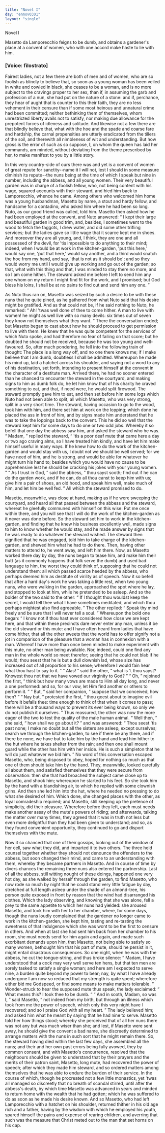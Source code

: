 ```yaml
---
title: "Novel I"
day: "ennov0301"
layout: "single"
---
```

<html>
 <head>
 </head>
 <body>
  <div id="nov0301" type="novella" who="filostrato">
   <head>
    Novel I
   </head>
   <argument>
    <p>
     <milestone id="p03010001"/>
     <!--(i)-->
     Masetto da Lamporecchio feigns to be dumb, and obtains
	a gardener's place at a convent of women, who with
	one accord make haste to lie with him.
     <!--(/i)-->
    </p>
   </argument>
   <p>
    <h3>
     [Voice: filostrato]
    </h3>
   </p>
   <div3 type="commentary" who="filostrato">
    <p>
     <milestone id="p03010002"/>
     <!--(sc)-->
     Fairest
     <!--(/sc)-->
     ladies, not a few there are both of men and of women,
	who are so foolish as blindly to believe that, so soon as a young
	woman has been veiled in white and cowled in black, she ceases to
	be a woman, and is no more subject to the cravings proper to her
	sex, than if, in assuming the garb and profession of a nun, she had
	put on the nature of a stone:
     <milestone id="p03010003"/>
     and if, perchance, they hear of aught
	that is counter to this their faith, they are no less vehement in their
	censure than if some most heinous and unnatural crime had been
	committed; neither bethinking them of themselves, whom unrestricted
	liberty avails not to satisfy, nor making due allowance for
	the prepotent forces of idleness and solitude.
     <milestone id="p03010004"/>
     And likewise not a
	few there are that blindly believe that, what with the hoe and the
	spade and coarse fare and hardship, the carnal propensities are utterly
	eradicated from the tillers of the soil, and therewith all nimbleness of
	wit and understanding.
     <milestone id="p03010005"/>
     But how gross is the error of such as so
	suppose, I, on whom the queen has laid her commands, am minded,
	without deviating from the theme prescribed by her, to make manifest
	to you by a little story.
    </p>
   </div3>
   <p>
    <milestone id="p03010006"/>
    In this very country-side of ours there was and yet is a convent of
 women of great repute for sanctity--name it I will not, lest I should
 in some measure diminish its repute--the nuns being at the time of
 which I speak but nine in number, including the abbess, and all
 young women. Their very beautiful garden was in charge of a
 foolish fellow, who, not being content with his wage, squared
    <pb n="178"/>
    accounts with their steward, and hied him back to Lamporecchio,
 whence he came.
    <milestone id="p03010007"/>
    Among others who welcomed him home was a
 young husbandman, Masetto by name, a stout and hardy fellow, and
 handsome for a contadino, who asked him where he had been so
 long. Nuto, as our good friend was called, told him. Masetto
 then asked how he had been employed at the convent,
    <milestone id="p03010008"/>
    and Nuto
 answered:
    <q direct="unspecified">
     I kept their large and beautiful garden in good trim,
 and, besides, I sometimes went to the wood to fetch the faggots, I
 drew water, and did some other trifling services; but the ladies gave
 so little wage that it scarce kept me in shoes.
     <milestone id="p03010009"/>
     And moreover they
 are all young, and, I think, they are one and all possessed of the
 devil, for 'tis impossible to do anything to their mind; indeed, when
 I would be at work in the kitchen-garden, 'put this here,' would say
 one, 'put that here,' would say another, and a third would snatch
 the hoe from my hand, and say, 'that is not as it should be'; and
 so they would worry me until I would give up working and go out
 of the garden; so that, what with this thing and that, I was minded
 to stay there no more, and so I am come hither.
     <milestone id="p03010010"/>
     The steward asked
 me before I left to send him any one whom on my return I might
 find fit for the work, and I promised; but God bless his loins, I
 shall be at no pains to find out and send him any one.
    </q>
   </p>
   <p>
    <milestone id="p03010011"/>
    As Nuto thus ran on, Masetto was seized by such a desire to be
 with these nuns that he quite pined, as he gathered from what Nuto
 said that his desire might be gratified. And as that could not be,
 if he said nothing to Nuto, he remarked:
    <q direct="unspecified">
     Ah! 'twas well done
 of thee to come hither. A man to live with women! he might as
 well live with so many devils: six times out of seven they know not
 themselves what they want.
    </q>
    <milestone id="p03010012"/>
    There the conversation ended; but
 Masetto began to cast about how he should proceed to get permission
 to live with them. He knew that he was quite competent for the
 services of which Nuto spoke, and had therefore no fear of failing on
 that score; but he doubted he should not be received, because he was
 too young and well-favoured. So, after much pondering, he fell into
 the following train of thought: The place is a long way off, and no
 one there knows me; if I make believe that I am dumb, doubtless
 I shall be admitted.
    <milestone id="p03010013"/>
    Whereupon he made his mind up, laid a
 hatchet across his shoulder, and saying not a word to any of his
 destination, set forth, intending to present himself at the convent
    <pb n="179"/>
    in the character of a destitute man. Arrived there, he had no
 sooner entered than he chanced to encounter the steward in the
 courtyard, and making signs to him as dumb folk do, he let him
 know that of his charity he craved something to eat, and that, if
 need were, he would split firewood.
    <milestone id="p03010014"/>
    The steward promptly gave
 him to eat, and then set before him some logs which Nuto had not
 been able to split, all which Masetto, who was very strong, split
 in a very short time.
    <milestone id="p03010015"/>
    The steward, having occasion to go to the
 wood, took him with him, and there set him at work on the lopping;
 which done he placed the ass in front of him, and by signs made him
 understand that he was to take the loppings back to the convent.
 This he did so well that the steward kept him for some days to do
 one or two odd jobs. Whereby it so befell that one day the abbess
 saw him, and asked the steward who he was.
    <milestone id="p03010016"/>
    <q direct="unspecified">
     Madam,
    </q>
    replied
 the steward,
    <q direct="unspecified">
     'tis a poor deaf mute that came here a day or two
 ago craving alms, so I have treated him kindly, and have let him
 make himself useful in many ways. If he knew how to do the work
 of the kitchen-garden and would stay with us, I doubt not we should
 be well served; for we have need of him, and he is strong, and would
 be able for whatever he might turn his hand to; besides which you
 would have no cause to be apprehensive lest he should be cracking
 his jokes with your young women.
    </q>
    <milestone id="p03010017"/>
    <q direct="unspecified">
     As I trust in God,
    </q>
    said the
 abbess,
    <q direct="unspecified">
     thou sayst sooth; find out if he can do the garden work,
 and if he can, do all thou canst to keep him with us; give him a
 pair of shoes, an old hood, and speak him well, make much of him,
 and let him be well fed.
    </q>
    <milestone id="p03010018"/>
    All which the steward promised to do.
   </p>
   <p>
    Masetto, meanwhile, was close at hand, making as if he were
 sweeping the courtyard, and heard all that passed between the abbess
 and the steward, whereat he gleefully communed with himself on
 this wise: Put me once within there, and you will see that I will
 do the work of the kitchen-garden as it never was done before.
    <milestone id="p03010019"/>
    So
 the steward set him to work in the kitchen-garden, and finding that
 he knew his business excellently well, made signs to him to know
 whether he would stay, and he made answer by signs that he was
 ready to do whatever the steward wished. The steward then signified
 that he was engaged, told him to take charge of the kitchen-garden,
 and shewed him what he had to do there. Then, having other
 matters to attend to, he went away, and left him there.
    <milestone id="p03010020"/>
    Now, as
    <pb n="180"/>
    Masetto worked there day by day, the nuns began to tease him, and
 make him their butt (as it commonly happens that folk serve the
 dumb) and used bad language to him, the worst they could think of,
 supposing that he could not understand them: all which passed
 scarce heeded by the abbess, who perhaps deemed him as destitute
 of virility as of speech.
    <milestone id="p03010021"/>
    Now it so befell that after a hard day's
 work he was taking a little rest, when two young nuns, who were
 walking in the garden, approached the spot where he lay, and stopped
 to look at him, while he pretended to be asleep. And so the bolder
 of the two said to the other:
    <q direct="unspecified">
     If I thought thou wouldst keep the
 secret, I would tell thee what I have sometimes meditated, and which
 thou perhaps mightest also find agreeable.
    </q>
    <milestone id="p03010022"/>
    The other replied:
    <q direct="unspecified">
     Speak thy mind freely and be sure that I will never tell a soul.
    </q>
    <milestone id="p03010023"/>
    Whereupon the bold one began:
    <q direct="unspecified">
     I know not if thou hast ever
 considered how close we are kept here, and that within these precincts
 dare never enter any man, unless it be the old steward or
 this mute: and I have often heard from ladies that have come hither,
 that all the other sweets that the world has to offer signify not a jot
 in comparison of the pleasure that a woman has in connexion with
 a man.
     <milestone id="p03010024"/>
     Whereof I have more than once been minded to make
 experiment with this mute, no other man being available. Nor,
 indeed, could one find any man in the whole world so meet therefor;
 seeing that he could not blab if he would; thou seest that he is but
 a dull clownish lad, whose size has increased out of all proportion
 to his sense; wherefore I would fain hear what thou hast to say to
 it.
    </q>
    <milestone id="p03010025"/>
    <q direct="unspecified">
     Alas!
    </q>
    said the other,
    <q direct="unspecified">
     what is 't thou sayst? Knowest
 thou not that we have vowed our virginity to God?
    </q>
    <milestone id="p03010026"/>
    <q direct="unspecified">
     Oh,
    </q>
    rejoined the first,
    <q direct="unspecified">
     think but how many vows are made to Him
 all day long, and never a one performed: and so, for our vow, let
 Him find another or others to perform it.
    </q>
    <milestone id="p03010027"/>
    <q direct="unspecified">
     But,
    </q>
    said her companion,
    <q direct="unspecified">
     suppose that we conceived, how then?
    </q>
    <milestone id="p03010028"/>
    <q direct="unspecified">
     Nay but,
    </q>
    protested the first,
    <q direct="unspecified">
     thou goest about to imagine evil before it befalls
 thee: time enough to think of that when it comes to pass; there
 will be a thousand ways to prevent its ever being known, so only
 we do not publish it ourselves.
    </q>
    <milestone id="p03010029"/>
    Thus reassured, the other was now
 the more eager of the two to test the quality of the male human
 animal.
    <q direct="unspecified">
     Well then,
    </q>
    she said,
    <q direct="unspecified">
     how shall we go about it?
    </q>
    <milestone id="p03010030"/>
    and
 was answered:
    <q direct="unspecified">
     Thou seest 'tis past none; I make no doubt but
     <pb n="181"/>
     all the sisters are asleep, except ourselves; search we through the
 kitchen-garden, to see if there be any there, and if there be none,
 we have but to take him by the hand and lead him hither to the
 hut where he takes shelter from the rain; and then one shall
 mount guard while the other has him with her inside. He is such
 a simpleton that he will do just whatever we bid him.
    </q>
    <milestone id="p03010031"/>
    No word
 of this conversation escaped Masetto, who, being disposed to obey,
 hoped for nothing so much as that one of them should take him
 by the hand. They, meanwhile, looked carefully all about them,
 and satisfied themselves that they were secure from observation:
 then she that had broached the subject came close up to Masetto,
 and shook him; whereupon he started to his feet. So she took
 him by the hand with a blandishing air, to which he replied with
 some clownish grins. And then she led him into the hut, where
 he needed no pressing to do what she desired of him.
    <milestone id="p03010032"/>
    Which done,
 she changed places with the other, as loyal comradeship required;
 and Masetto, still keeping up the pretence of simplicity, did their
 pleasure. Wherefore before they left, each must needs make another
 assay of the mute's powers of riding; and afterwards, talking the
 matter over many times, they agreed that it was in truth not less
 but even more delightful than they had been given to understand;
 and so, as they found convenient opportunity, they continued to go
 and disport themselves with the mute.
   </p>
   <p>
    <milestone id="p03010033"/>
    Now it so chanced that one of their gossips, looking out of the
 window of her cell, saw what they did, and imparted it to two
 others. The three held counsel together whether they should not
 denounce the offenders to the abbess, but soon changed their mind,
 and came to an understanding with them, whereby they became
 partners in Masetto. And in course of time by divers chances the
 remaining three nuns also entered the partnership.
    <milestone id="p03010034"/>
    Last of all the
 abbess, still witting nought of these doings, happened one very hot
 day, as she walked by herself through the garden, to find Masetto,
 who now rode so much by night that he could stand very little
 fatigue by day, stretched at full length asleep under the shade of
 an almond-tree, his person quite exposed in front by reason that the
 wind had disarranged his clothes.
    <milestone id="p03010035"/>
    Which the lady observing, and
 knowing that she was alone, fell a prey to the same appetite to
 which her nuns had yielded: she aroused Masetto, and took him
    <pb n="182"/>
    with her to her chamber, where, for some days, though the nuns
 loudly complained that the gardener no longer came to work in the
 kitchen-garden, she kept him, tasting and re-tasting the sweetness
 of that indulgence which she was wont to be the first to censure
 in others.
    <milestone id="p03010036"/>
    And when at last she had sent him back from her
 chamber to his room, she must needs send for him again and again,
 and made such exorbitant demands upon him, that Masetto, not being
 able to satisfy so many women, bethought him that his part of mute,
 should he persist in it, might entail disastrous consequences. So one
 night, when he was with the abbess, he cut the tongue-string, and
 thus broke silence:
    <milestone id="p03010037"/>
    <q direct="unspecified">
     Madam, I have understood that a cock may
 very well serve ten hens, but that ten men are sorely tasked to satisfy
 a single woman; and here am I expected to serve nine, a burden
 quite beyond my power to bear; nay, by what I have already undergone
 I am now so reduced that my strength is quite spent; wherefore
 either bid me Godspeed, or find some means to make matters
 tolerable.
    </q>
    <milestone id="p03010038"/>
    Wonder-struck to hear the supposed mute thus speak, the
 lady exclaimed:
    <q direct="unspecified">
     What means this? I took thee to be dumb.
    </q>
    <milestone id="p03010039"/>
    <q direct="unspecified">
     And in sooth, Madam, so was I,
    </q>
    said Masetto,
    <q direct="unspecified">
     not indeed from
 my birth, but through an illness which took from me the power
 of speech, which only this very night have I recovered; and so I
 praise God with all my heart.
    </q>
    <milestone id="p03010040"/>
    The lady believed him; and asked
 him what he meant by saying that he had nine to serve. Masetto
 told her how things stood; whereby she perceived that of all her
 nuns there was not any but was much wiser than she; and lest,
 if Masetto were sent away, he should give the convent a bad name,
 she discreetly determined to arrange matters with the nuns in such
 sort that he might remain there.
    <milestone id="p03010041"/>
    So, the steward having died
 within the last few days, she assembled all the nuns; and their and
 her own past errors being fully avowed, they by common consent,
 and with Masetto's concurrence, resolved that the neighbours should
 be given to understand that by their prayers and the merits of their
 patron saint, Masetto, long mute, had recovered the power of speech;
 after which they made him steward, and so ordered matters among
 themselves that he was able to endure the burden of their service.
    <milestone id="p03010042"/>
    In
 the course of which, though he procreated not a few little monastics,
 yet 'twas all managed so discreetly that no breath of scandal stirred,
 until after the abbess's death, by which time Masetto was advanced
    <pb n="183"/>
    in years and minded to return home with the wealth that he had
 gotten; which he was suffered to do as soon as he made his desire
 known.
    <milestone id="p03010043"/>
    And so Masetto, who had left Lamporecchio with a
 hatchet on his shoulder, returned thither in his old age rich and
 a father, having by the wisdom with which he employed his youth,
 spared himself the pains and expense of rearing children, and
 averring that such was the measure that Christ meted out to the
 man that set horns on his cap.
   </p>
  </div>
 </body>
</html>